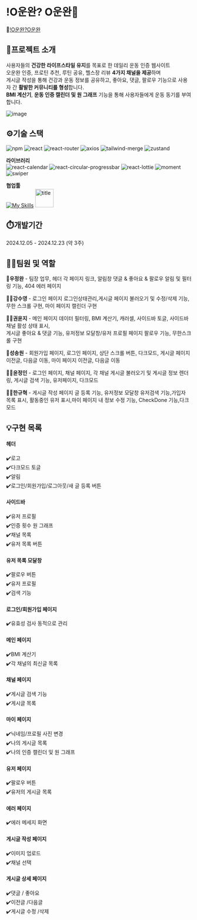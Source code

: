 # !O운완? O운완🏃

🔗[!O운완?O운완](https://workoutdone.netlify.app/)

## 👀프로젝트 소개

사용자들의 **건강한 라이프스타일 유지**를 목표로 한 데일리 운동 인증 웹사이트  
오운완 인증, 프로틴 추천, 루틴 공유, 헬스장 리뷰 **4가지 채널을 제공**하며  
게시글 작성을 통해 건강과 운동 정보를 공유하고, 좋아요, 댓글, 팔로우 기능으로 사용자 간 **활발한 커뮤니티를 형성**합니다.  
**BMI 계산기**, **운동 인증 캘린더 및 원 그래프** 기능을 통해 사용자들에게 운동 동기를 부여합니다.

![image](https://github.com/user-attachments/assets/d310dfc5-5562-4793-98b2-c88f9748d0d6)

## ⚙️기술 스택

![npm](https://img.shields.io/badge/npm-10.8.2-%23CB3837?logo=npm)
![react](https://img.shields.io/badge/react-18.3.1-%2361DAFB?logo=react)
![react-router](https://img.shields.io/badge/react%20router-7.0.2-%23CA4245?logo=react-router)
![axios](https://img.shields.io/badge/axios-1.7.9-%235A29E4?logo=axios)
![tailwind-merge](https://img.shields.io/badge/tailwind%20merge-2.5.5-%2306B6D4?logo=tailwindcss)
![zustand](https://img.shields.io/badge/zustand-5.0.2-slategray?logo=redux)

**라이브러리**  
![react-calendar](https://img.shields.io/badge/react%20calendar-5.1.0-%233D5B8A?logo=react)
![react-circular-progressbar](https://img.shields.io/badge/react%20circular%20progressbar-2.1.0-blue?logo=react)
![react-lottie](https://img.shields.io/badge/react%20lottie-2.1.0-%2300A9E0?logo=react)
![moment](https://img.shields.io/badge/moment.js-2.30.1-%23FFCC00?logo=javascript)
![swiper](https://img.shields.io/badge/swiper-11.1.15-%23104E8B?logo=swiper)

**협업툴**  
[![My Skills](https://skillicons.dev/icons?i=figma,github,notion&theme=light)](https://skillicons.dev)
<img src="https://avatars.githubusercontent.com/u/6911160?s=280&v=4" alt="title" width="50" height="50" >

## ⏱️개발기간

2024.12.05 - 2024.12.23 (약 3주)

## 🧑‍💻팀원 및 역할

🏃**우정완** - 팀장 업무, 헤더 각 페이지 링크, 알림창 댓글 & 좋아요 & 팔로우 알림 및 필터링 기능,
404 에러 페이지

🏃‍♂️**강수영** - 로그인 페이지 로그인상태관리,게시글 페이지 불러오기 및 수정/삭제 기능, 무한 스크롤 구현,
마이 페이지 캘린더 구현

🏃‍♀️**권윤지** - 메인 페이지 데이터 필터링, BMI 계산기, 캐러셀, 사이드바 토글, 사이드바 채널 활성 상태 표시,  
게시글 좋아요 & 댓글 기능, 유저정보 모달창/유저 프로필 페이지 팔로우 기능, 무한스크롤 구현

🏃**성송원** - 회원가입 페이지, 로그인 페이지, 상단 스크롤 버튼, 다크모드, 게시글 페이지 이전글, 다음글 이동,
마이 페이지 이전글, 다음글 이동

🏃‍♀️**윤정인** - 로그인 페이지, 채널 페이지, 각 채널 게시글 불러오기 및 게시글 정보 렌더링, 게시글 검색 기능,
유저페이지, 다크모드

🏃‍♂️**한규혁** - 게시글 작성 페이지 글 등록 기능, 유저정보 모달창 유저검색 기능,가입자 목록 표시,
활동중인 유저 표시,마이 페이지 내 정보 수정 기능, CheckDone 기능,다크모드

## 💡구현 목록

#### 헤더

✔️로고  
✔️다크모드 토글  
✔️알림  
✔️로그인/회원가입/로그아웃/새 글 등록 버튼

#### 사이드바

✔️유저 프로필  
✔️인증 횟수 원 그래프  
✔️채널 목록  
✔️유저 목록 버튼

#### 유저 목록 모달창

✔️팔로우 버튼  
✔️유저 프로필  
✔️검색 기능

#### 로그인/회원가입 페이지

✔️유효성 검사 동적으로 관리

#### 메인 페이지

✔️BMI 계산기  
✔️각 채널의 최신글 목록

#### 채널 페이지

✔️게시글 검색 기능  
✔️게시글 목록

#### 마이 페이지

✔️닉네임/프로필 사진 변경  
✔️나의 게시글 목록  
✔️나의 인증 캘린더 및 원 그래프

#### 유저 페이지

✔️팔로우 버튼  
✔️유저의 게시글 목록

#### 에러 페이지

✔️에러 메세지 화면

#### 게시글 작성 페이지

✔️이미지 업로드  
✔️채널 선택

#### 게시글 상세 페이지

✔️댓글 / 좋아요  
✔️이전글 /다음글  
✔️게시글 수정 /삭제
